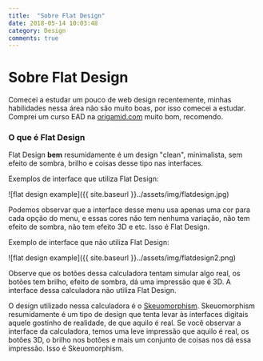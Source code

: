 ```yaml
---
title:  "Sobre Flat Design"
date: 2018-05-14 10:03:48
category: Design
comments: true
---
```

# Sobre Flat Design
Comecei a estudar um pouco de web design recentemente, minhas habilidades nessa área não são muito boas, por isso comecei a estudar. Comprei um curso EAD na [origamid.com](https://www.origamid.com/) muito bom, recomendo.
  
### O que é Flat Design  
Flat Design **bem** resumidamente é um design "clean", minimalista, sem efeito de sombra, brilho e coisas desse tipo nas interfaces.

Exemplos de interface que utiliza Flat Design:

![flat design example]({{ site.baseurl }}../assets/img/flatdesign.jpg)

Podemos observar que a interface desse menu usa apenas uma cor para cada opção do menu, e essas cores não tem nenhuma variação, não tem efeito de sombra, não tem efeito 3D e etc. Isso é Flat Design.

Exemplo de interface que não utiliza Flat Design:

![flat design example]({{ site.baseurl }}../assets/img/flatdesign2.png)

Observe que os botões dessa calculadora tentam simular algo real, os botões tem brilho, efeito de sombra, dá uma impressão que é 3D. A interface dessa calculadora não utiliza Flat Design. 

O design utilizado nessa calculadora é o [Skeuomorphism](https://en.wikipedia.org/wiki/Skeuomorph). Skeuomorphism resumidamente é um tipo de design que tenta levar às interfaces digitais aquele gostinho de realidade, de que aquilo é real. Se você observar a interface da calculadora, temos uma leve impressão que aquilo é real, os botões 3D, o brilho nos botões e mais um conjunto de coisas nos dá essa impressão. Isso é Skeuomorphism.